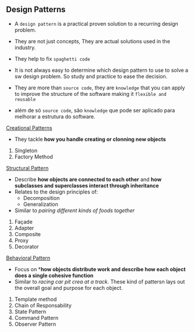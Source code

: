 ## Design Patterns

- A `design pattern` is a practical proven solution to a recurring design problem.
- They are not just concepts, They are actual solutions used in the industry.
- They help to fix `spaghetti code`
- It is not always easy to determine which design pattern to use to solve a sw design problem. So study and practice to ease the decision.
- They are more than `source code`, they are `knowledge` that you can apply to improve the structure of the software making it `flexible and reusable`

- além de só `source code`, são `knowledge` que pode ser aplicado para melhorar a estrutura do software.


[Creational Patterns](/ComputerScience/Cplusplus/DesignPatternsUA/CH02-Creational.md)
- They tackle **how you handle creating or clonning new objects**

1. Singleton
2. Factory Method

[Structural Pattern](/ComputerScience/Cplusplus/DesignPatternsUA/CH03-Structural.md)

- Describe **how objects are connected to each other** and **how subclasses and superclasses interact through inheritance**
- Relates to the design principles of: 
  - Decomposition
  - Generalization
- Similar to *pairing different kinds of foods together*

1. Façade
2. Adapter
3. Composite
4. Proxy
5. Decorator
   
[Behavioral Pattern](/ComputerScience/Cplusplus/DesignPatternsUA/CH04-Behavioral.md)

- Focus on ***how objects distribute work and describe how each object does a single cohesive function**
- Similar to *racing car pit crea at a track*. These kind of pattersn lays out the overall goal and purpose for each object.

1. Template method
2. Chain of Responsability
3.   State Pattern
4.   Command Pattern
5.   Observer Pattern
  